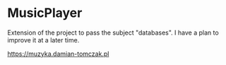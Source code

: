# MusicPlayer
Extension of the project to pass the subject "databases".
I have a plan to improve it at a later time.

https://muzyka.damian-tomczak.pl
